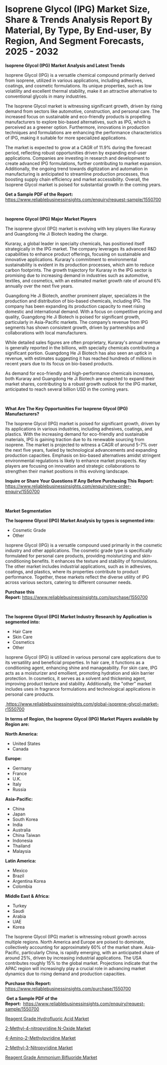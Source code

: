 <p><h1>Isoprene Glycol (IPG) Market Size, Share & Trends Analysis Report By Material, By Type, By End-user, By Region, And Segment Forecasts, 2025 - 2032</h1></p><p><strong>Isoprene Glycol (IPG) Market Analysis and Latest Trends</strong></p>
<p><p>Isoprene Glycol (IPG) is a versatile chemical compound primarily derived from isoprene, utilized in various applications, including adhesives, coatings, and cosmetic formulations. Its unique properties, such as low volatility and excellent thermal stability, make it an attractive alternative to conventional glycols in many industries. </p><p>The Isoprene Glycol market is witnessing significant growth, driven by rising demand from sectors like automotive, construction, and personal care. The increased focus on sustainable and eco-friendly products is propelling manufacturers to explore bio-based alternatives, such as IPG, which is perceived as a greener option. Furthermore, innovations in production techniques and formulations are enhancing the performance characteristics of IPG, making it suitable for more specialized applications.</p><p>The market is expected to grow at a CAGR of 11.9% during the forecast period, reflecting robust opportunities driven by expanding end-user applications. Companies are investing in research and development to create advanced IPG formulations, further contributing to market expansion. Additionally, the ongoing trend towards digitization and automation in manufacturing is anticipated to streamline production processes, thus boosting supply chain efficiency and market accessibility. Overall, the Isoprene Glycol market is poised for substantial growth in the coming years.</p></p>
<p><strong>Get a Sample PDF of the Report:&nbsp;</strong> <a href="https://www.reliablebusinessinsights.com/enquiry/request-sample/1550700?utm_campaign=75&utm_medium=2&utm_source=Github&utm_content=ia&utm_term=01022025&utm_id=isoprene-glycol-ipg">https://www.reliablebusinessinsights.com/enquiry/request-sample/1550700</a></p>
<p>&nbsp;</p>
<p><strong>Isoprene Glycol (IPG) Major Market Players</strong></p>
<p><p>The isoprene glycol (IPG) market is evolving with key players like Kuraray and Guangdong He Ji Biotech leading the charge. </p><p>Kuraray, a global leader in specialty chemicals, has positioned itself strategically in the IPG market. The company leverages its advanced R&D capabilities to enhance product offerings, focusing on sustainable and innovative applications. Kuraray's commitment to environmental sustainability is evident in its production processes, which aim to reduce carbon footprints. The growth trajectory for Kuraray in the IPG sector is promising due to increasing demand in industries such as automotive, textiles, and cosmetics, with an estimated market growth rate of around 6% annually over the next five years.</p><p>Guangdong He Ji Biotech, another prominent player, specializes in the production and distribution of bio-based chemicals, including IPG. The company has been expanding its production capacity to meet rising domestic and international demand. With a focus on competitive pricing and quality, Guangdong He Ji Biotech is poised for significant growth, particularly in Asia-Pacific markets. The company’s revenue from IPG segments has shown consistent growth, driven by partnerships and collaborations with local manufacturers.</p><p>While detailed sales figures are often proprietary, Kuraray's annual revenue is generally reported in the billions, with specialty chemicals contributing a significant portion. Guangdong He Ji Biotech has also seen an uptick in revenue, with estimates suggesting it has reached hundreds of millions in recent years due to its focus on bio-based products.</p><p>As demand for eco-friendly and high-performance chemicals increases, both Kuraray and Guangdong He Ji Biotech are expected to expand their market shares, contributing to a robust growth outlook for the IPG market, anticipated to reach several billion USD in the coming years.</p></p>
<p>&nbsp;</p>
<p><strong>What Are The Key Opportunities For Isoprene Glycol (IPG) Manufacturers?</strong></p>
<p><p>The Isoprene Glycol (IPG) market is poised for significant growth, driven by its applications in various industries, including adhesives, coatings, and plastics. With the increasing demand for eco-friendly and sustainable materials, IPG is gaining traction due to its renewable sourcing from isoprene. The market is projected to witness a CAGR of around 5-7% over the next five years, fueled by technological advancements and expanding production capacities. Emphasis on bio-based alternatives amidst stringent environmental regulations is likely to enhance market prospects. Key players are focusing on innovation and strategic collaborations to strengthen their market positions in this evolving landscape.</p></p>
<p><strong>Inquire or Share Your Questions If Any Before Purchasing This Report:</strong> <a href="https://www.reliablebusinessinsights.com/enquiry/pre-order-enquiry/1550700?utm_campaign=75&utm_medium=2&utm_source=Github&utm_content=ia&utm_term=01022025&utm_id=isoprene-glycol-ipg">https://www.reliablebusinessinsights.com/enquiry/pre-order-enquiry/1550700</a></p>
<p>&nbsp;</p>
<p><strong>Market Segmentation</strong></p>
<p><strong>The Isoprene Glycol (IPG) Market Analysis by types is segmented into:</strong></p>
<p><ul><li>Cosmetic Grade</li><li>Other</li></ul></p>
<p><p>Isoprene Glycol (IPG) is a versatile compound used primarily in the cosmetic industry and other applications. The cosmetic grade type is specifically formulated for personal care products, providing moisturizing and skin-conditioning benefits. It enhances the texture and stability of formulations. The other market includes industrial applications, such as in adhesives, coatings, and plastics, where its properties contribute to product performance. Together, these markets reflect the diverse utility of IPG across various sectors, catering to different consumer needs.</p></p>
<p><strong>Purchase this Report:&nbsp;</strong><a href="https://www.reliablebusinessinsights.com/purchase/1550700?utm_campaign=75&utm_medium=2&utm_source=Github&utm_content=ia&utm_term=01022025&utm_id=isoprene-glycol-ipg">https://www.reliablebusinessinsights.com/purchase/1550700</a></p>
<p>&nbsp;</p>
<p><strong>The Isoprene Glycol (IPG) Market Industry Research by Application is segmented into:</strong></p>
<p><ul><li>Hair Care</li><li>Skin Care</li><li>Cosmetics</li><li>Other</li></ul></p>
<p><p>Isoprene Glycol (IPG) is utilized in various personal care applications due to its versatility and beneficial properties. In hair care, it functions as a conditioning agent, enhancing shine and manageability. For skin care, IPG acts as a moisturizer and emollient, promoting hydration and skin barrier protection. In cosmetics, it serves as a solvent and thickening agent, improving product texture and stability. Additionally, the "other" market includes uses in fragrance formulations and technological applications in personal care products.</p></p>
<p><a href="https://www.reliablebusinessinsights.com/global-isoprene-glycol-market-r1550700?utm_campaign=75&utm_medium=2&utm_source=Github&utm_content=ia&utm_term=01022025&utm_id=isoprene-glycol-ipg">&nbsp;https://www.reliablebusinessinsights.com/global-isoprene-glycol-market-r1550700</a></p>
<p><strong>In terms of Region, the Isoprene Glycol (IPG) Market Players available by Region are:</strong></p>
<p>
    <p> <strong> North America: </strong>
        <ul>
            <li>United States</li>
            <li>Canada</li>
        </ul>
        </p> 
    <p> <strong> Europe: </strong>
        <ul>
            <li>Germany</li>
            <li>France</li>
            <li>U.K.</li>
            <li>Italy</li>
            <li>Russia</li>
        </ul>
        </p> 
    <p> <strong> Asia-Pacific: </strong>
        <ul>
            <li>China</li>
            <li>Japan</li>
            <li>South Korea</li>
            <li>India</li>
            <li>Australia</li>
            <li>China Taiwan</li>
            <li>Indonesia</li>
            <li>Thailand</li>
            <li>Malaysia</li>
        </ul>
        </p> 
    <p> <strong> Latin America: </strong>
        <ul>
            <li>Mexico</li>
            <li>Brazil</li>
            <li>Argentina Korea</li>
            <li>Colombia</li>
        </ul>
        </p> 
    <p> <strong> Middle East & Africa: </strong>
        <ul>
            <li>Turkey</li>
            <li>Saudi</li>
            <li>Arabia</li>
            <li>UAE</li>
            <li>Korea</li>
        </ul>
    </p>
    </p>
<p><p>The Isoprene Glycol (IPG) market is witnessing robust growth across multiple regions. North America and Europe are poised to dominate, collectively accounting for approximately 60% of the market share. Asia-Pacific, particularly China, is rapidly emerging, with an anticipated share of around 25%, driven by increasing industrial applications. The USA contributes roughly 15% to the global market. Projections indicate that the APAC region will increasingly play a crucial role in advancing market dynamics due to rising demand and production capacities.</p></p>
<p><strong>Purchase this Report: </strong><a href="https://www.reliablebusinessinsights.com/purchase/1550700?utm_campaign=75&utm_medium=2&utm_source=Github&utm_content=ia&utm_term=01022025&utm_id=isoprene-glycol-ipg">https://www.reliablebusinessinsights.com/purchase/1550700</a></p>
<p>&nbsp;<strong>Get a Sample PDF of the Report:&nbsp;&nbsp;</strong><a href="https://www.reliablebusinessinsights.com/enquiry/request-sample/1550700?utm_campaign=75&utm_medium=2&utm_source=Github&utm_content=ia&utm_term=01022025&utm_id=isoprene-glycol-ipg">https://www.reliablebusinessinsights.com/enquiry/request-sample/1550700</a></p>
<p><strong></strong></p>
<p><p><a href="https://github.com/vioarapoyil/Market-Research-Report-List-1/blob/main/reagent-grade-hydrofluoric-acid-market.md?utm_campaign=75&utm_medium=2&utm_source=Github&utm_content=ia&utm_term=01022025&utm_id=isoprene-glycol-ipg">Reagent Grade Hydrofluoric Acid Market</a></p><p><a href="https://github.com/howdlecirone/Market-Research-Report-List-1/blob/main/2-methyl-4-nitropyridine-n-oxide-market.md?utm_campaign=75&utm_medium=2&utm_source=Github&utm_content=ia&utm_term=01022025&utm_id=isoprene-glycol-ipg">2-Methyl-4-nitropyridine N-Oxide Market</a></p><p><a href="https://github.com/salodipura00/Market-Research-Report-List-1/blob/main/4-amino-2-methylpyridine-market.md?utm_campaign=75&utm_medium=2&utm_source=Github&utm_content=ia&utm_term=01022025&utm_id=isoprene-glycol-ipg">4-Amino-2-Methylpyridine Market</a></p><p><a href="https://github.com/supicweg/Market-Research-Report-List-1/blob/main/2-methyl-3-nitropyridine-market.md?utm_campaign=75&utm_medium=2&utm_source=Github&utm_content=ia&utm_term=01022025&utm_id=isoprene-glycol-ipg">2-Methyl-3-Nitropyridine Market</a></p><p><a href="https://github.com/viipposahko25/Market-Research-Report-List-1/blob/main/reagent-grade-ammonium-bifluoride-market.md?utm_campaign=75&utm_medium=2&utm_source=Github&utm_content=ia&utm_term=01022025&utm_id=isoprene-glycol-ipg">Reagent Grade Ammonium Bifluoride Market</a></p></p>